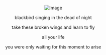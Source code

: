 <div align="center">

![Image](https://github.com/user-attachments/assets/161e7162-003c-4c82-84c8-29da49619972)

blackbird singing in the dead of night

take these broken wings and learn to fly

all your life

you were only waiting for this moment to arise


<!---
yurivampire/yurivampire is a ✨ special ✨ repository because its `README.md` (this file) appears on your GitHub profile.
You can click the Preview link to take a look at your changes.
--->

